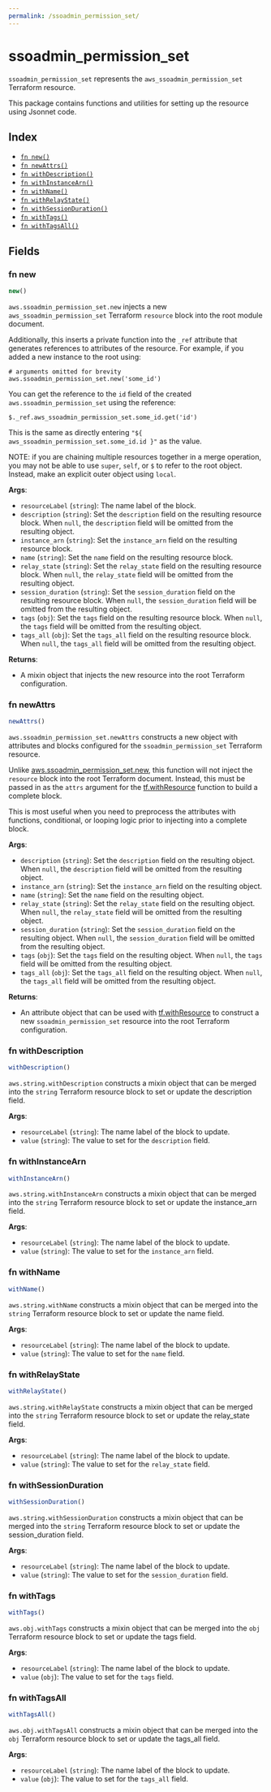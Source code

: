 ```yaml
---
permalink: /ssoadmin_permission_set/
---
```


# ssoadmin_permission_set

`ssoadmin_permission_set` represents the `aws_ssoadmin_permission_set` Terraform resource.



This package contains functions and utilities for setting up the resource using Jsonnet code.


## Index

* [`fn new()`](#fn-new)
* [`fn newAttrs()`](#fn-newattrs)
* [`fn withDescription()`](#fn-withdescription)
* [`fn withInstanceArn()`](#fn-withinstancearn)
* [`fn withName()`](#fn-withname)
* [`fn withRelayState()`](#fn-withrelaystate)
* [`fn withSessionDuration()`](#fn-withsessionduration)
* [`fn withTags()`](#fn-withtags)
* [`fn withTagsAll()`](#fn-withtagsall)

## Fields

### fn new

```ts
new()
```


`aws.ssoadmin_permission_set.new` injects a new `aws_ssoadmin_permission_set` Terraform `resource`
block into the root module document.

Additionally, this inserts a private function into the `_ref` attribute that generates references to attributes of the
resource. For example, if you added a new instance to the root using:

    # arguments omitted for brevity
    aws.ssoadmin_permission_set.new('some_id')

You can get the reference to the `id` field of the created `aws.ssoadmin_permission_set` using the reference:

    $._ref.aws_ssoadmin_permission_set.some_id.get('id')

This is the same as directly entering `"${ aws_ssoadmin_permission_set.some_id.id }"` as the value.

NOTE: if you are chaining multiple resources together in a merge operation, you may not be able to use `super`, `self`,
or `$` to refer to the root object. Instead, make an explicit outer object using `local`.

**Args**:
  - `resourceLabel` (`string`): The name label of the block.
  - `description` (`string`): Set the `description` field on the resulting resource block. When `null`, the `description` field will be omitted from the resulting object.
  - `instance_arn` (`string`): Set the `instance_arn` field on the resulting resource block.
  - `name` (`string`): Set the `name` field on the resulting resource block.
  - `relay_state` (`string`): Set the `relay_state` field on the resulting resource block. When `null`, the `relay_state` field will be omitted from the resulting object.
  - `session_duration` (`string`): Set the `session_duration` field on the resulting resource block. When `null`, the `session_duration` field will be omitted from the resulting object.
  - `tags` (`obj`): Set the `tags` field on the resulting resource block. When `null`, the `tags` field will be omitted from the resulting object.
  - `tags_all` (`obj`): Set the `tags_all` field on the resulting resource block. When `null`, the `tags_all` field will be omitted from the resulting object.

**Returns**:
- A mixin object that injects the new resource into the root Terraform configuration.


### fn newAttrs

```ts
newAttrs()
```


`aws.ssoadmin_permission_set.newAttrs` constructs a new object with attributes and blocks configured for the `ssoadmin_permission_set`
Terraform resource.

Unlike [aws.ssoadmin_permission_set.new](#fn-new), this function will not inject the `resource`
block into the root Terraform document. Instead, this must be passed in as the `attrs` argument for the
[tf.withResource](https://github.com/tf-libsonnet/core/tree/main/docs#fn-withresource) function to build a complete block.

This is most useful when you need to preprocess the attributes with functions, conditional, or looping logic prior to
injecting into a complete block.

**Args**:
  - `description` (`string`): Set the `description` field on the resulting object. When `null`, the `description` field will be omitted from the resulting object.
  - `instance_arn` (`string`): Set the `instance_arn` field on the resulting object.
  - `name` (`string`): Set the `name` field on the resulting object.
  - `relay_state` (`string`): Set the `relay_state` field on the resulting object. When `null`, the `relay_state` field will be omitted from the resulting object.
  - `session_duration` (`string`): Set the `session_duration` field on the resulting object. When `null`, the `session_duration` field will be omitted from the resulting object.
  - `tags` (`obj`): Set the `tags` field on the resulting object. When `null`, the `tags` field will be omitted from the resulting object.
  - `tags_all` (`obj`): Set the `tags_all` field on the resulting object. When `null`, the `tags_all` field will be omitted from the resulting object.

**Returns**:
  - An attribute object that can be used with [tf.withResource](https://github.com/tf-libsonnet/core/tree/main/docs#fn-withresource) to construct a new `ssoadmin_permission_set` resource into the root Terraform configuration.


### fn withDescription

```ts
withDescription()
```

`aws.string.withDescription` constructs a mixin object that can be merged into the `string`
Terraform resource block to set or update the description field.



**Args**:
  - `resourceLabel` (`string`): The name label of the block to update.
  - `value` (`string`): The value to set for the `description` field.


### fn withInstanceArn

```ts
withInstanceArn()
```

`aws.string.withInstanceArn` constructs a mixin object that can be merged into the `string`
Terraform resource block to set or update the instance_arn field.



**Args**:
  - `resourceLabel` (`string`): The name label of the block to update.
  - `value` (`string`): The value to set for the `instance_arn` field.


### fn withName

```ts
withName()
```

`aws.string.withName` constructs a mixin object that can be merged into the `string`
Terraform resource block to set or update the name field.



**Args**:
  - `resourceLabel` (`string`): The name label of the block to update.
  - `value` (`string`): The value to set for the `name` field.


### fn withRelayState

```ts
withRelayState()
```

`aws.string.withRelayState` constructs a mixin object that can be merged into the `string`
Terraform resource block to set or update the relay_state field.



**Args**:
  - `resourceLabel` (`string`): The name label of the block to update.
  - `value` (`string`): The value to set for the `relay_state` field.


### fn withSessionDuration

```ts
withSessionDuration()
```

`aws.string.withSessionDuration` constructs a mixin object that can be merged into the `string`
Terraform resource block to set or update the session_duration field.



**Args**:
  - `resourceLabel` (`string`): The name label of the block to update.
  - `value` (`string`): The value to set for the `session_duration` field.


### fn withTags

```ts
withTags()
```

`aws.obj.withTags` constructs a mixin object that can be merged into the `obj`
Terraform resource block to set or update the tags field.



**Args**:
  - `resourceLabel` (`string`): The name label of the block to update.
  - `value` (`obj`): The value to set for the `tags` field.


### fn withTagsAll

```ts
withTagsAll()
```

`aws.obj.withTagsAll` constructs a mixin object that can be merged into the `obj`
Terraform resource block to set or update the tags_all field.



**Args**:
  - `resourceLabel` (`string`): The name label of the block to update.
  - `value` (`obj`): The value to set for the `tags_all` field.
